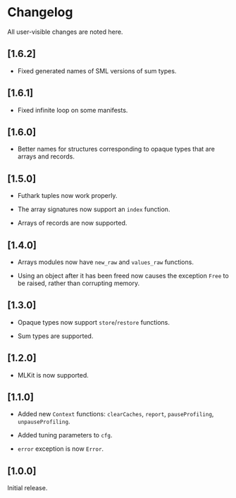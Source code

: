 # Changelog

All user-visible changes are noted here.

## [1.6.2]

* Fixed generated names of SML versions of sum types.

## [1.6.1]

* Fixed infinite loop on some manifests.

## [1.6.0]

* Better names for structures corresponding to opaque types that are
  arrays and records.

## [1.5.0]

* Futhark tuples now work properly.

* The array signatures now support an `index` function.

* Arrays of records are now supported.

## [1.4.0]

* Arrays modules now have `new_raw` and `values_raw` functions.

* Using an object after it has been freed now causes the exception
  `Free` to be raised, rather than corrupting memory.

## [1.3.0]

* Opaque types now support `store`/`restore` functions.

* Sum types are supported.

## [1.2.0]

* MLKit is now supported.

## [1.1.0]

* Added new `Context` functions: `clearCaches`, `report`,
  `pauseProfiling`, `unpauseProfiling`.

* Added tuning parameters to `cfg`.

* `error` exception is now `Error`.

## [1.0.0]

Initial release.
